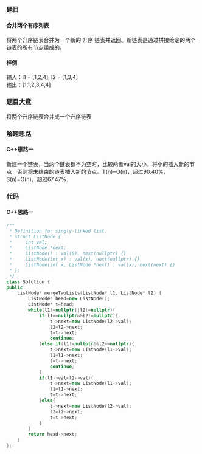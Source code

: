 ### 题目
#### 合并两个有序列表
将两个升序链表合并为一个新的 升序 链表并返回。新链表是通过拼接给定的两个链表的所有节点组成的。 
#### 样例
输入：l1 = [1,2,4], l2 = [1,3,4]  
输出：[1,1,2,3,4,4]
### 题目大意
将两个升序链表合并成一个升序链表
### 解题思路
#### C++思路一
新建一个链表，当两个链表都不为空时，比较两者val的大小，将小的插入新的节点，否则将未结束的链表插入新的节点。T(n)=O(n)，超过90.40%，S(n)=O(n)，超过67.47%.
### 代码
#### C++思路一
```C++
/**
 * Definition for singly-linked list.
 * struct ListNode {
 *     int val;
 *     ListNode *next;
 *     ListNode() : val(0), next(nullptr) {}
 *     ListNode(int x) : val(x), next(nullptr) {}
 *     ListNode(int x, ListNode *next) : val(x), next(next) {}
 * };
 */
class Solution {
public:
    ListNode* mergeTwoLists(ListNode* l1, ListNode* l2) {
        ListNode* head=new ListNode();
        ListNode* t=head;
        while(l1!=nullptr||l2!=nullptr){
            if(l1==nullptr&&l2!=nullptr){
                t->next=new ListNode(l2->val);
                l2=l2->next;
                t=t->next;
                continue;
            }else if(l1!=nullptr&&l2==nullptr){
                t->next=new ListNode(l1->val);
                l1=l1->next;
                t=t->next;
                continue;
            }
            if(l1->val<l2->val){
                t->next=new ListNode(l1->val);
                l1=l1->next;
                t=t->next;
            }else{
                t->next=new ListNode(l2->val);
                l2=l2->next;
                t=t->next;
            }
        }
        return head->next;
    }
};
```